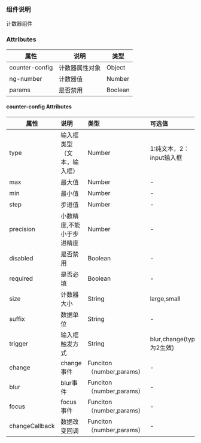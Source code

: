 
### 组件说明

计数器组件

### Attributes

| 属性         | 说明             | 类型    |
| ------------ | ---------------- | ------- |
| counter-config |  计数器属性对象       | Object  |
| ng-number      | 计数器值   | Number  |
| params   | 是否禁用         | Boolean |

#### counter-config Attributes

| 属性           | 说明         |       类型       | 可选值 | 默认值 |
| -------------- | :----------- | :--------------- | :----- | :----- |
| type | 输入框类型（文本，输入框） | Number | 1:纯文本，2：input输入框 | 1 |
| max            | 最大值       |      Number       |   -   |  100    |
| min            | 最小值       |      Number      |   -   |  0  |
| step    | 步进值 |      Number      |   -   |  1  |
| precision    | 小数精度,不能小于步进精度 |      Number      |   -   |  0(默认为步进精度)  |
| disabled     | 是否禁用 |      Boolean      |   -   | false  |
| required      | 是否必填 |      Boolean      |   -   |   true   |
| size | 计数器大小 | String | large,small |   -   |
| suffix | 数据单位 | String | - | - |
| trigger | 输入框触发方式 | String | blur,change(type为2生效) | change |
| change | change事件 | Funciton（number,params） | - | - |
| blur | blur事件 | Funciton（number,params） | - | - |
| focus | focus事件 | Funciton（number,params） | - | - |
| changeCallback | 数据改变回调 | Funciton（number,params） | - | - |

